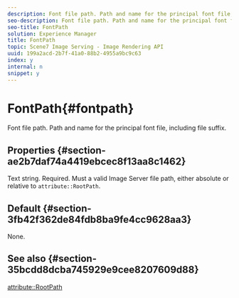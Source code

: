 ```yaml
---
description: Font file path. Path and name for the principal font file, including file suffix.
seo-description: Font file path. Path and name for the principal font file, including file suffix.
seo-title: FontPath
solution: Experience Manager
title: FontPath
topic: Scene7 Image Serving - Image Rendering API
uuid: 199a2acd-2b7f-41a0-88b2-4955a9bc9c63
index: y
internal: n
snippet: y
---
```


# FontPath{#fontpath}

Font file path. Path and name for the principal font file, including file suffix.

## Properties {#section-ae2b7daf74a4419ebcec8f13aa8c1462}

Text string. Required. Must a valid Image Server file path, either absolute or relative to `attribute::RootPath`.

## Default {#section-3fb42f362de84fdb8ba9fe4cc9628aa3}

None.

## See also {#section-35bcdd8dcba745929e9cee8207609d88}

[attribute::RootPath](r_rootpath.md#reference_17D57E5967BE403B8408FA7214017494) 
